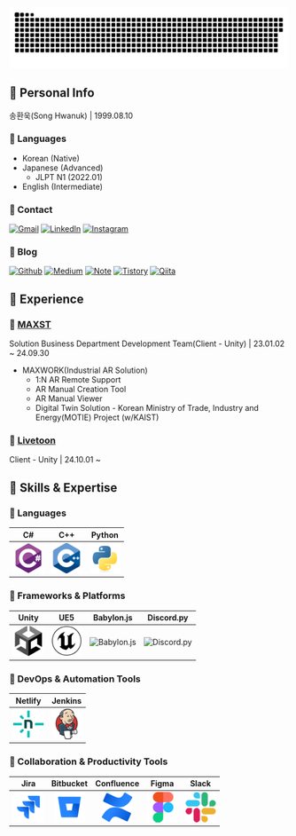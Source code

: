 <p align="center">
 <img width="1000" src="Assets/github-snake.svg" alt="snake"/>
</p>

## 🔻 Personal Info
송환욱(Song Hwanuk) | 1999.08.10

### 📄 Languages
- Korean (Native)
- Japanese (Advanced)
  - JLPT N1 (2022.01)
- English (Intermediate)

### 📄 Contact
[![Gmail](https://img.shields.io/badge/olgaphila40@gmail.com-EA4335?style=for-the-badge&logo=gmail&logoColor=white)](mailto:olgaphila40@gmail.com)
[![LinkedIn](https://img.shields.io/badge/linkedin-0A66C2?style=for-the-badge&logo=linkedin&logoColor=white)](https://www.linkedin.com/in/hwanuk-song-6781092b0/)
[![Instagram](https://img.shields.io/badge/instagram-E4405F?style=for-the-badge&logo=instagram&logoColor=white)](https://www.instagram.com/ra._15ux/)

### 📄 Blog
[![Github](https://img.shields.io/badge/github-181717?style=for-the-badge&logo=github&logoColor=white)](https://github.com/Ugee0810)
[![Medium](https://img.shields.io/badge/Medium(EN)-12100E?style=for-the-badge&logo=medium&logoColor=white)](https://medium.com/@olgaphila40)
[![Note](https://img.shields.io/badge/Note(jp)-FFFFFF?style=for-the-badge&logo=Note&logoColor=white)](https://note.com/ugee/)
[![Tistory](https://img.shields.io/badge/tistory(kr)-f1631b?style=for-the-badge&logo=tistory&logoColor=white)](https://sugar0810.tistory.com/)
[![Qiita](https://img.shields.io/badge/qiita(jp)-55C500?style=for-the-badge&logo=qiita&logoColor=white)](https://qiita.com/sugar0810)

## 🔻 Experience
### 📄 [MAXST](https://maxst.com/)
Solution Business Department Development Team(Client - Unity) | 23.01.02 ~ 24.09.30
- MAXWORK(Industrial AR Solution)
  - 1:N AR Remote Support
  - AR Manual Creation Tool
  - AR Manual Viewer
  - Digital Twin Solution - Korean Ministry of Trade, Industry and Energy(MOTIE) Project (w/KAIST)‬

### 📄 [Livetoon](https://livetoon.net/)
Client - Unity | 24.10.01 ~

## 🔻 Skills & Expertise
### 📄 Languages
| C# | C++ | Python |
|:---:|:---:|:---:|
| <img src="https://github.com/devicons/devicon/blob/master/icons/csharp/csharp-original.svg" title="C#" alt="C#" width="55" height="55"/> | <img src="https://github.com/devicons/devicon/blob/master/icons/cplusplus/cplusplus-original.svg" title="C++" alt="C++" width="55" height="55"/> | <img src="https://github.com/devicons/devicon/blob/master/icons/python/python-original.svg" title="Python" alt="Python" width="55" height="55"/> |

### 📄 Frameworks & Platforms
| Unity | UE5 | Babylon.js | Discord.py |
|:---:|:---:|:---:|:---:|
| <img src="https://github.com/devicons/devicon/blob/master/icons/unity/unity-original.svg" title="Unity" alt="Unity" width="55" height="55"/> | <img src="https://github.com/devicons/devicon/blob/master/icons/unrealengine/unrealengine-original.svg" title="UE5" alt="UE5" width="55" height="55"/> | <img src="https://upload.wikimedia.org/wikipedia/commons/8/8e/Babylon_logo_v4.svg" title="Babylon.js" alt="Babylon.js" width="55" height="55"/> | <img src="https://i.imgur.com/RPrw70n.png" title="Discord.py" alt="Discord.py" width="55" height="55"/> |

### 📄 DevOps & Automation Tools
| Netlify | Jenkins |
|:---:|:---:|
| <img src="https://github.com/devicons/devicon/blob/master/icons/netlify/netlify-original.svg" title="Netlify" alt="Netlify" width="55" height="55"/> | <img src="https://github.com/devicons/devicon/blob/master/icons/jenkins/jenkins-original.svg" title="Jenkins" alt="Jenkins" width="55" height="55"/> |

### 📄 Collaboration & Productivity Tools
| Jira | Bitbucket | Confluence | Figma | Slack |
|:---:|:---:|:---:|:---:|:---:|
| <img src="https://github.com/devicons/devicon/blob/master/icons/jira/jira-original.svg" title="Jira" alt="Jira" width="55" height="55"/> | <img src="https://github.com/devicons/devicon/blob/master/icons/bitbucket/bitbucket-original.svg" title="Bitbucket" alt="Bitbucket" width="55" height="55"/> | <img src="https://github.com/devicons/devicon/blob/master/icons/confluence/confluence-original.svg" title="Confluence" alt="Confluence" width="55" height="55"/> | <img src="https://github.com/devicons/devicon/blob/master/icons/figma/figma-original.svg" title="Figma" alt="Figma" width="55" height="55"/> | <img src="https://github.com/devicons/devicon/blob/master/icons/slack/slack-original.svg" title="Slack" alt="Slack" width="55" height="55"/> |


